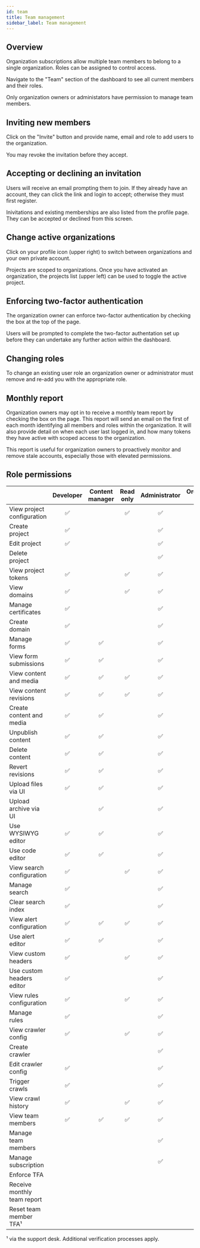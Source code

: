 ```yaml
---
id: team
title: Team management
sidebar_label: Team management
---
```


## Overview

Organization subscriptions allow multiple team members to belong to a single organization. Roles can be assigned to control access.

Navigate to the "Team" section of the dashboard to see all current members and their roles.

Only organization owners or administators have permission to manage team members.

## Inviting new members

Click on the "Invite" button and provide name, email and role to add users to the organization.

You may revoke the invitation before they accept.

## Accepting or declining an invitation

Users will receive an email prompting them to join. If they already have an account, they can click the link and login to accept; otherwise they must first register.

Inivitations and existing memberships are also listed from the profile page. They can be accepted or declined from this screen.

## Change active organizations

Click on your profile icon (upper right) to switch between organizations and your own private account.

Projects are scoped to organizations. Once you have activated an organization, the projects list (upper left) can be used to toggle the active project.

## Enforcing two-factor authentication

The organization owner can enforce two-factor authentication by checking the box at the top of the page.

Users will be prompted to complete the two-factor authentation set up before they can undertake any further action within the dashboard.

## Changing roles

To change an existing user role an organization owner or administrator must remove and re-add you with the appropriate role.

## Monthly report

Organization owners may opt in to receive a monthly team report by checking the box on the page. This report will send an email on the first of each month identifying all members and roles within the organization. It will also provide detail on when each user last logged in, and how many tokens they have active with scoped access to the organization.

This report is useful for organization owners to proactively monitor and remove stale accounts, especially those with elevated permissions.

## Role permissions

|                            | Developer   | Content manager | Read only | Administrator | Organization owner |
| ----------- | :----: | :----: | :----: | :----: | :----: |
| View project configuration | ✅          |                  | ✅        | ✅            | ✅                 |
| Create project             | ✅          |                  |           | ✅            | ✅                 |
| Edit project               | ✅          |                  |           | ✅            | ✅                 |
| Delete project             |             |                  |           | ✅           | ✅                 |
| View project tokens        | ✅          |                  | ✅        | ✅            | ✅                  |
| View domains               | ✅          |                  | ✅        | ✅            | ✅                  |
| Manage certificates        | ✅          |                  |           | ✅            | ✅                  |
| Create domain              | ✅          |                  |           | ✅            | ✅                  |
| Manage forms               | ✅          | ✅               |           | ✅            | ✅                  |
| View form submissions      | ✅          | ✅               |           | ✅            | ✅                  |
| View content and media     | ✅          | ✅               | ✅        | ✅            | ✅                  |
| View content revisions     | ✅          | ✅               | ✅        | ✅            | ✅                  |
| Create content and media   | ✅          | ✅               |           | ✅            | ✅                  |
| Unpublish content          | ✅          | ✅               |           | ✅            | ✅                  |
| Delete content             | ✅          | ✅               |           | ✅            | ✅                  |
| Revert revisions           | ✅          | ✅               |           | ✅            | ✅                  |
| Upload files via UI        | ✅          | ✅               |           | ✅            | ✅                  |
| Upload archive via UI      |             | ✅               |           | ✅            | ✅                  |
| Use WYSIWYG editor         | ✅          | ✅               |           | ✅            | ✅                  |
| Use code editor            | ✅          | ✅               |           | ✅            | ✅                  |
| View search configuration  | ✅          |                  | ✅        | ✅            | ✅                  |
| Manage search              | ✅          |                  |           | ✅            | ✅                  |
| Clear search index         | ✅          |                  |           | ✅            | ✅                  |
| View alert configuration   | ✅          | ✅               | ✅        | ✅            | ✅                  |
| Use alert editor           | ✅          | ✅               |           | ✅            | ✅                  |
| View custom headers        | ✅          |                  | ✅        | ✅            | ✅                  |
| Use custom headers editor  | ✅          |                  |           | ✅            | ✅                  |
| View rules configuration   | ✅          |                  | ✅        | ✅            | ✅                  |
| Manage rules               | ✅          |                  |           | ✅            | ✅                  |
| View crawler config        | ✅          |                  | ✅        | ✅            | ✅                  |
| Create crawler             |             |                  |           | ✅            | ✅                  |
| Edit crawler config        | ✅          |                  |           | ✅            | ✅                  |
| Trigger crawls             | ✅          |                  |           | ✅            | ✅                  |
| View crawl history         | ✅          |                  | ✅        | ✅            | ✅                  |
| View team members          | ✅          | ✅               | ✅        | ✅            | ✅                  |
| Manage team members        |             |                  |           | ✅            | ✅                  |
| Manage subscription        |             |                  |           | ✅            | ✅                  |
| Enforce TFA                |             |                  |           |               | ✅                  |
| Receive monthly team report|             |                  |           |               | ✅                  |
| Reset team member TFA¹     |             |                  |           |               | ✅                  |

¹ via the support desk. Additional verification processes apply.